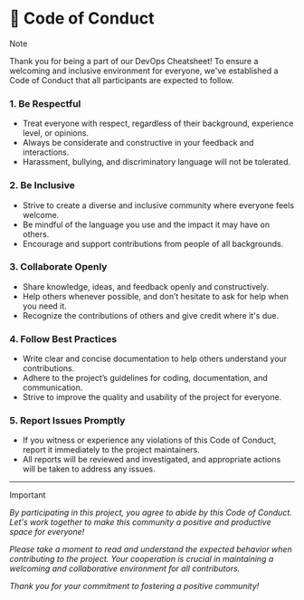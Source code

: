 # 📜 **Code of Conduct**

> [!NOTE]
> Thank you for being a part of our DevOps Cheatsheet! To ensure a welcoming and inclusive environment for everyone, we've established a Code of Conduct that all participants are expected to follow.

### **1. Be Respectful**

- Treat everyone with respect, regardless of their background, experience level, or opinions.
- Always be considerate and constructive in your feedback and interactions.
- Harassment, bullying, and discriminatory language will not be tolerated.

### **2. Be Inclusive**

- Strive to create a diverse and inclusive community where everyone feels welcome.
- Be mindful of the language you use and the impact it may have on others.
- Encourage and support contributions from people of all backgrounds.

### **3. Collaborate Openly**

- Share knowledge, ideas, and feedback openly and constructively.
- Help others whenever possible, and don’t hesitate to ask for help when you need it.
- Recognize the contributions of others and give credit where it's due.

### **4. Follow Best Practices**

- Write clear and concise documentation to help others understand your contributions.
- Adhere to the project’s guidelines for coding, documentation, and communication.
- Strive to improve the quality and usability of the project for everyone.

### **5. Report Issues Promptly**

- If you witness or experience any violations of this Code of Conduct, report it immediately to the project maintainers.
- All reports will be reviewed and investigated, and appropriate actions will be taken to address any issues.

---
> [!IMPORTANT]
> _By participating in this project, you agree to abide by this Code of Conduct. Let's work together to make this community a positive and productive space for everyone!_
>
> _Please take a moment to read and understand the expected behavior when contributing to the project. Your cooperation is crucial in maintaining a welcoming and collaborative environment for all contributors._
>
> _Thank you for your commitment to fostering a positive community!_
